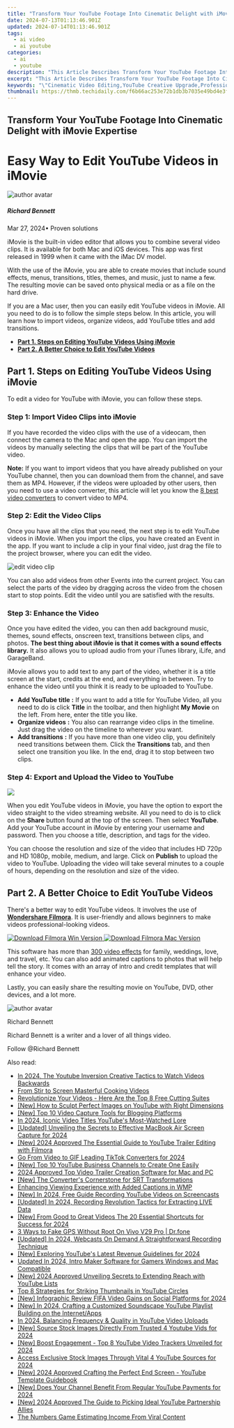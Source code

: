 ```yaml
---
title: "Transform Your YouTube Footage Into Cinematic Delight with iMovie Expertise for 2024"
date: 2024-07-13T01:13:46.901Z
updated: 2024-07-14T01:13:46.901Z
tags:
  - ai video
  - ai youtube
categories:
  - ai
  - youtube
description: "This Article Describes Transform Your YouTube Footage Into Cinematic Delight with iMovie Expertise for 2024"
excerpt: "This Article Describes Transform Your YouTube Footage Into Cinematic Delight with iMovie Expertise for 2024"
keywords: "\"Cinematic Video Editing,YouTube Creative Upgrade,Professional Film Effects,High-Quality Film Projects,Media Transformation Techniques,Visual Storytelling with iMovie,Expert Filmmaking Tools\""
thumbnail: https://thmb.techidaily.com/f6b66ac253e72b1db3b7035e49bd4e3f144338d6a3b54451e87f8a05d4dd9575.jpg
---
```


## Transform Your YouTube Footage Into Cinematic Delight with iMovie Expertise

# Easy Way to Edit YouTube Videos in iMovie

![author avatar](https://images.wondershare.com/filmora/article-images/richard-bennett.jpg)

##### Richard Bennett

 Mar 27, 2024• Proven solutions

iMovie is the built-in video editor that allows you to combine several video clips. It is available for both Mac and iOS devices. This app was first released in 1999 when it came with the iMac DV model.

With the use of the iMovie, you are able to create movies that include sound effects, menus, transitions, titles, themes, and music, just to name a few. The resulting movie can be saved onto physical media or as a file on the hard drive.

If you are a Mac user, then you can easily edit YouTube videos in iMovie. All you need to do is to follow the simple steps below. In this article, you will learn how to import videos, organize videos, add YouTube titles and add transitions.

* **[Part 1\. Steps on Editing YouTube Videos Using iMovie](#part1)**
* **[Part 2\. A Better Choice to Edit YouTube Videos](#part2)**

## Part 1\. Steps on Editing YouTube Videos Using iMovie

To edit a video for YouTube with iMovie, you can follow these steps.

### Step 1: Import Video Clips into iMovie

If you have recorded the video clips with the use of a videocam, then connect the camera to the Mac and open the app. You can import the videos by manually selecting the clips that will be part of the YouTube video.

**Note:** If you want to import videos that you have already published on your YouTube channel, then you can download them from the channel, and save them as MP4\. However, if the videos were uploaded by other users, then you need to use a video converter, this article will let you know the [8 best video converters](https://tools.techidaily.com/wondershare/filmora/download/) to convert video to MP4.

### Step 2: Edit the Video Clips

Once you have all the clips that you need, the next step is to edit YouTube videos in iMovie. When you import the clips, you have created an Event in the app. If you want to include a clip in your final video, just drag the file to the project browser, where you can edit the video.

![edit video clip](https://images.wondershare.com/filmora/article-images/transitions-imovie.jpg)

You can also add videos from other Events into the current project. You can select the parts of the video by dragging across the video from the chosen start to stop points. Edit the video until you are satisfied with the results.

### Step 3: Enhance the Video

Once you have edited the video, you can then add background music, themes, sound effects, onscreen text, transitions between clips, and photos. **The best thing about iMovie is that it comes with a sound effects library.** It also allows you to upload audio from your iTunes library, iLife, and GarageBand.

iMovie allows you to add text to any part of the video, whether it is a title screen at the start, credits at the end, and everything in between. Try to enhance the video until you think it is ready to be uploaded to YouTube.

* **Add YouTube title** **:** If you want to add a title for YouTube Video, all you need to do is click **Title** in the toolbar, and then highlight **My Movie** on the left. From here, enter the title you like.
* **Organize videos** **:** You also can rearrange video clips in the timeline. Just drag the video on the timeline to wherever you want.
* **Add transitions** **:** If you have more than one video clip, you definitely need transitions between them. Click the **Transitions** tab, and then select one transition you like. In the end, drag it to stop between two clips.

### Step 4: Export and Upload the Video to YouTube

![](https://images.wondershare.com/filmora/article-images/imovie-export-to-file.jpg)

When you edit YouTube videos in iMovie, you have the option to export the video straight to the video streaming website. All you need to do is to click on the **Share** button found at the top of the screen. Then select **YouTube**. Add your YouTube account in iMovie by entering your username and password. Then you choose a title, description, and tags for the video.

You can choose the resolution and size of the video that includes HD 720p and HD 1080p, mobile, medium, and large. Click on **Publish** to upload the video to YouTube. Uploading the video will take several minutes to a couple of hours, depending on the resolution and size of the video.

## Part 2\. A Better Choice to Edit YouTube Videos

There's a better way to edit YouTube videos. It involves the use of **[Wondershare Filmora](https://tools.techidaily.com/wondershare/filmora/download/)**. It is user-friendly and allows beginners to make videos professional-looking videos.

[![Download Filmora Win Version](https://images.wondershare.com/filmora/guide/download-btn-win.jpg) ](https://tools.techidaily.com/wondershare/filmora/download/) [![Download Filmora Mac Version](https://images.wondershare.com/filmora/guide/download-btn-mac.jpg) ](https://tools.techidaily.com/wondershare/filmora/download/)

This software has more than [300 video effects](https://tools.techidaily.com/wondershare/filmora/download/) for family, weddings, love, and travel, etc. You can also add animated captions to photos that will help tell the story. It comes with an array of intro and credit templates that will enhance your video.

Lastly, you can easily share the resulting movie on YouTube, DVD, other devices, and a lot more.

![author avatar](https://images.wondershare.com/filmora/article-images/richard-bennett.jpg)

Richard Bennett

Richard Bennett is a writer and a lover of all things video.

Follow @Richard Bennett


<ins class="adsbygoogle"
     style="display:block"
     data-ad-format="autorelaxed"
     data-ad-client="ca-pub-7571918770474297"
     data-ad-slot="1223367746"></ins>



<ins class="adsbygoogle"
     style="display:block"
     data-ad-client="ca-pub-7571918770474297"
     data-ad-slot="8358498916"
     data-ad-format="auto"
     data-full-width-responsive="true"></ins>



<span class="atpl-alsoreadstyle">Also read:</span>
<div><ul>
<li><a href="https://youtube-zero.techidaily.com/24-the-youtube-inversion-creative-tactics-to-watch-videos-backwards/"><u>In 2024, The Youtube Inversion  Creative Tactics to Watch Videos Backwards</u></a></li>
<li><a href="https://youtube-zero.techidaily.com/stir-to-screen-masterful-cooking-videos/"><u>From Stir to Screen  Masterful Cooking Videos</u></a></li>
<li><a href="https://youtube-zero.techidaily.com/utionize-your-videos-here-are-the-top-8-free-cutting-suites/"><u>Revolutionize Your Videos - Here Are the Top 8 Free Cutting Suites</u></a></li>
<li><a href="https://youtube-zero.techidaily.com/ow-to-sculpt-perfect-images-on-youtube-with-right-dimensions/"><u>[New] How to Sculpt Perfect Images on YouTube with Right Dimensions</u></a></li>
<li><a href="https://youtube-zero.techidaily.com/op-10-video-capture-tools-for-blogging-platforms/"><u>[New] Top 10 Video Capture Tools for Blogging Platforms</u></a></li>
<li><a href="https://youtube-zero.techidaily.com/24-iconic-video-titles-youtubes-most-watched-lore/"><u>In 2024, Iconic Video Titles  YouTube's Most-Watched Lore</u></a></li>
<li><a href="https://video-capture.techidaily.com/updated-unveiling-the-secrets-to-effective-macbook-air-screen-capture-for-2024/"><u>[Updated] Unveiling the Secrets to Effective MacBook Air Screen Capture for 2024</u></a></li>
<li><a href="https://youtube-zero.techidaily.com/024-approved-the-essential-guide-to-youtube-trailer-editing-with-filmora/"><u>[New] 2024 Approved  The Essential Guide to YouTube Trailer Editing with Filmora</u></a></li>
<li><a href="https://tiktok-videos.techidaily.com/go-from-video-to-gif-leading-tiktok-converters-for-2024/"><u>Go From Video to GIF  Leading TikTok Converters for 2024</u></a></li>
<li><a href="https://youtube-zero.techidaily.com/op-10-youtube-business-channels-to-create-one-easily/"><u>[New] Top 10 YouTube Business Channels to Create One Easily</u></a></li>
<li><a href="https://ai-driven-video-production.techidaily.com/2024-approved-top-video-trailer-creation-software-for-mac-and-pc/"><u>2024 Approved Top Video Trailer Creation Software for Mac and PC</u></a></li>
<li><a href="https://some-approaches.techidaily.com/new-the-converters-cornerstone-for-srt-transformations/"><u>[New] The Converter's Cornerstone for SRT Transformations</u></a></li>
<li><a href="https://fox-http.techidaily.com/enhancing-viewing-experience-with-added-captions-in-wmp/"><u>Enhancing Viewing Experience with Added Captions in WMP</u></a></li>
<li><a href="https://youtube-zero.techidaily.com/n-2024-free-guide-recording-youtube-videos-on-screencasts/"><u>[New] In 2024, Free Guide  Recording YouTube Videos on Screencasts</u></a></li>
<li><a href="https://facebook-video-files.techidaily.com/updated-in-2024-recording-revolution-tactics-for-extracting-live-data/"><u>[Updated] In 2024, Recording Revolution  Tactics for Extracting LIVE Data</u></a></li>
<li><a href="https://youtube-zero.techidaily.com/rom-good-to-great-videos-the-20-essential-shortcuts-for-success-for-2024/"><u>[New] From Good to Great Videos  The 20 Essential Shortcuts for Success for 2024</u></a></li>
<li><a href="https://location-fake.techidaily.com/3-ways-to-fake-gps-without-root-on-vivo-v29-pro-drfone-by-drfone-virtual-android/"><u>3 Ways to Fake GPS Without Root On Vivo V29 Pro | Dr.fone</u></a></li>
<li><a href="https://fox-friendly.techidaily.com/updated-in-2024-webcasts-on-demand-a-straightforward-recording-technique/"><u>[Updated] In 2024, Webcasts On Demand  A Straightforward Recording Technique</u></a></li>
<li><a href="https://youtube-zero.techidaily.com/xploring-youtubes-latest-revenue-guidelines-for-2024/"><u>[New] Exploring YouTube's Latest Revenue Guidelines for 2024</u></a></li>
<li><a href="https://video-content-creator.techidaily.com/updated-in-2024-intro-maker-software-for-gamers-windows-and-mac-compatible/"><u>Updated In 2024, Intro Maker Software for Gamers Windows and Mac Compatible</u></a></li>
<li><a href="https://youtube-zero.techidaily.com/024-approved-unveiling-secrets-to-extending-reach-with-youtube-lists/"><u>[New] 2024 Approved  Unveiling Secrets to Extending Reach with YouTube Lists</u></a></li>
<li><a href="https://youtube-zero.techidaily.com/-strategies-for-striking-thumbnails-in-youtube-circles/"><u>Top 8 Strategies for Striking Thumbnails in YouTube Circles</u></a></li>
<li><a href="https://youtube-webster.techidaily.com/nfographic-review-fifa-video-gains-on-social-platforms-for-2024/"><u>[New] Infographic Review  FIFA Video Gains on Social Platforms for 2024</u></a></li>
<li><a href="https://youtube-zero.techidaily.com/n-2024-crafting-a-customized-soundscape-youtube-playlist-building-on-the-internetapps/"><u>[New] In 2024, Crafting a Customized Soundscape  YouTube Playlist Building on the Internet/Apps</u></a></li>
<li><a href="https://youtube-zero.techidaily.com/24-balancing-frequency-and-quality-in-youtube-video-uploads/"><u>In 2024, Balancing Frequency & Quality in YouTube Video Uploads</u></a></li>
<li><a href="https://youtube-zero.techidaily.com/ource-stock-images-directly-from-trusted-4-youtube-vids-for-2024/"><u>[New] Source Stock Images Directly From Trusted 4 Youtube Vids for 2024</u></a></li>
<li><a href="https://youtube-zero.techidaily.com/oost-engagement-top-8-youtube-video-trackers-unveiled-for-2024/"><u>[New] Boost Engagement - Top 8 YouTube Video Trackers Unveiled for 2024</u></a></li>
<li><a href="https://youtube-zero.techidaily.com/s-exclusive-stock-images-through-vital-4-youtube-sources-for-2024/"><u>Access Exclusive Stock Images Through Vital 4 YouTube Sources for 2024</u></a></li>
<li><a href="https://youtube-zero.techidaily.com/024-approved-crafting-the-perfect-end-screen-youtube-template-guidebook/"><u>[New] 2024 Approved  Crafting the Perfect End Screen - YouTube Template Guidebook</u></a></li>
<li><a href="https://youtube-zero.techidaily.com/oes-your-channel-benefit-from-regular-youtube-payments-for-2024/"><u>[New] Does Your Channel Benefit From Regular YouTube Payments for 2024</u></a></li>
<li><a href="https://youtube-zero.techidaily.com/024-approved-the-guide-to-picking-ideal-youtube-partnership-allies/"><u>[New] 2024 Approved  The Guide to Picking Ideal YouTube Partnership Allies</u></a></li>
<li><a href="https://youtube-videos.techidaily.com/the-numbers-game-estimating-income-from-viral-content/"><u>The Numbers Game  Estimating Income From Viral Content</u></a></li>
</ul></div>
